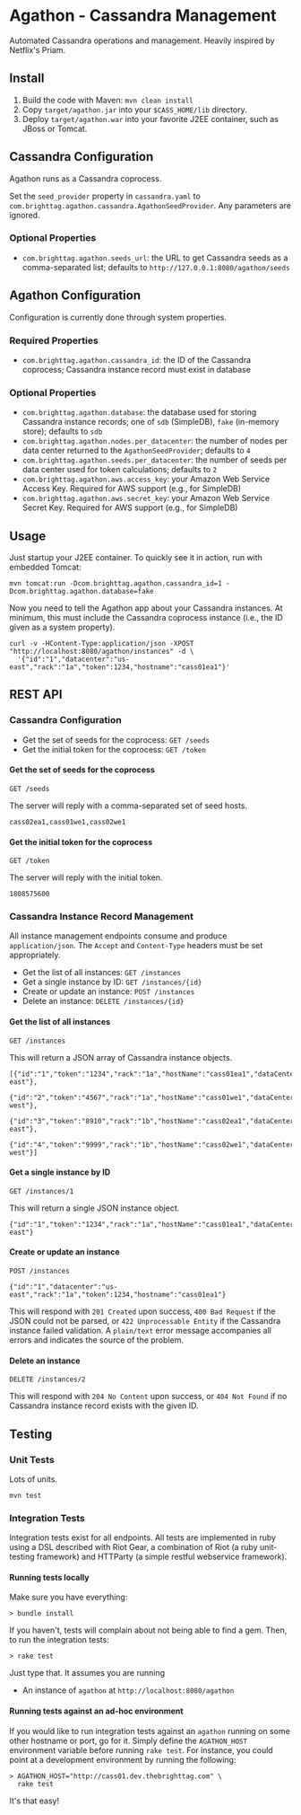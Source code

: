 # Agathon - Cassandra Management

Automated Cassandra operations and management. Heavily inspired by Netflix's Priam.

## Install

1. Build the code with Maven: `mvn clean install`
2. Copy `target/agathon.jar` into your `$CASS_HOME/lib` directory.
3. Deploy `target/agathon.war` into your favorite J2EE container, such as JBoss or Tomcat.

## Cassandra Configuration

Agathon runs as a Cassandra coprocess.

Set the `seed_provider` property in `cassandra.yaml` to `com.brighttag.agathon.cassandra.AgathonSeedProvider`. Any parameters are ignored.

### Optional Properties

* `com.brighttag.agathon.seeds_url`: the URL to get Cassandra seeds as a comma-separated list; defaults to `http://127.0.0.1:8080/agathon/seeds`

## Agathon Configuration

Configuration is currently done through system properties.

### Required Properties

* `com.brighttag.agathon.cassandra_id`: the ID of the Cassandra coprocess; Cassandra instance record must exist in database

### Optional Properties

* `com.brighttag.agathon.database`: the database used for storing Cassandra instance records; one of `sdb` (SimpleDB), `fake` (in-memory store); defaults to `sdb`
* `com.brighttag.agathon.nodes.per_datacenter`: the number of nodes per data center returned to the `AgathonSeedProvider`; defaults to `4`
* `com.brighttag.agathon.seeds.per_datacenter`: the number of seeds per data center used for token calculations; defaults to `2`
* `com.brighttag.agathon.aws.access_key`: your Amazon Web Service Access Key. Required for AWS support (e.g., for SimpleDB)
* `com.brighttag.agathon.aws.secret_key`: your Amazon Web Service Secret Key. Required for AWS support (e.g., for SimpleDB)

## Usage

Just startup your J2EE container. To quickly see it in action, run with embedded Tomcat:

    mvn tomcat:run -Dcom.brighttag.agathon.cassandra_id=1 -Dcom.brighttag.agathon.database=fake

Now you need to tell the Agathon app about your Cassandra instances. At minimum, this must include the
Cassandra coprocess instance (i.e., the ID given as a system property). 

    curl -v -HContent-Type:application/json -XPOST "http://localhost:8080/agathon/instances" -d \
      '{"id":"1","datacenter":"us-east","rack":"1a","token":1234,"hostname":"cass01ea1"}'

## REST API

### Cassandra Configuration

* Get the set of seeds for the coprocess: `GET /seeds`
* Get the initial token for the coprocess: `GET /token`

#### Get the set of seeds for the coprocess

    GET /seeds

The server will reply with a comma-separated set of seed hosts.

    cass02ea1,cass01we1,cass02we1

#### Get the initial token for the coprocess

    GET /token

The server will reply with the initial token.

    1808575600

### Cassandra Instance Record Management

All instance management endpoints consume and produce `application/json`. The `Accept` and `Content-Type` headers
must be set appropriately.

* Get the list of all instances: `GET /instances`
* Get a single instance by ID: `GET /instances/{id}`
* Create or update an instance: `POST /instances`
* Delete an instance: `DELETE /instances/{id}`

#### Get the list of all instances

    GET /instances

This will return a JSON array of Cassandra instance objects.

    [{"id":"1","token":"1234","rack":"1a","hostName":"cass01ea1","dataCenter":"us-east"},
     {"id":"2","token":"4567","rack":"1a","hostName":"cass01we1","dataCenter":"us-west"},
     {"id":"3","token":"8910","rack":"1b","hostName":"cass02ea1","dataCenter":"us-east"},
     {"id":"4","token":"9999","rack":"1b","hostName":"cass02we1","dataCenter":"us-west"}]

#### Get a single instance by ID

    GET /instances/1

This will return a single JSON instance object. 

    {"id":"1","token":"1234","rack":"1a","hostName":"cass01ea1","dataCenter":"us-east"}

#### Create or update an instance

    POST /instances

    {"id":"1","datacenter":"us-east","rack":"1a","token":1234,"hostname":"cass01ea1"}

This will respond with `201 Created` upon success, `400 Bad Request` if the JSON could not be parsed, or
`422 Unprocessable Entity` if the Cassandra instance failed validation. A `plain/text` error message accompanies
all errors and indicates the source of the problem.

#### Delete an instance

    DELETE /instances/2

This will respond with `204 No Content` upon success, or `404 Not Found` if no Cassandra instance record exists with
the given ID.

## Testing

### Unit Tests

Lots of units.

    mvn test

### Integration Tests

Integration tests exist for all endpoints. All tests are implemented in ruby using a DSL described with Riot Gear,
a combination of Riot (a ruby unit-testing framework) and HTTParty (a simple restful webservice framework).

#### Running tests locally

Make sure you have everything:

    > bundle install

If you haven't, tests will complain about not being able to find a gem. Then, to run the integration tests:

    > rake test

Just type that. It assumes you are running

* An instance of `agathon` at `http://localhost:8080/agathon`

#### Running tests against an ad-hoc environment

If you would like to run integration tests against an `agathon` running on some other hostname or port, go for it.
Simply define the `AGATHON_HOST` environment variable before running `rake test`. For instance, you could point
at a development environment by running the following:

    > AGATHON_HOST="http://cass01.dev.thebrighttag.com" \
      rake test

It's that easy!
